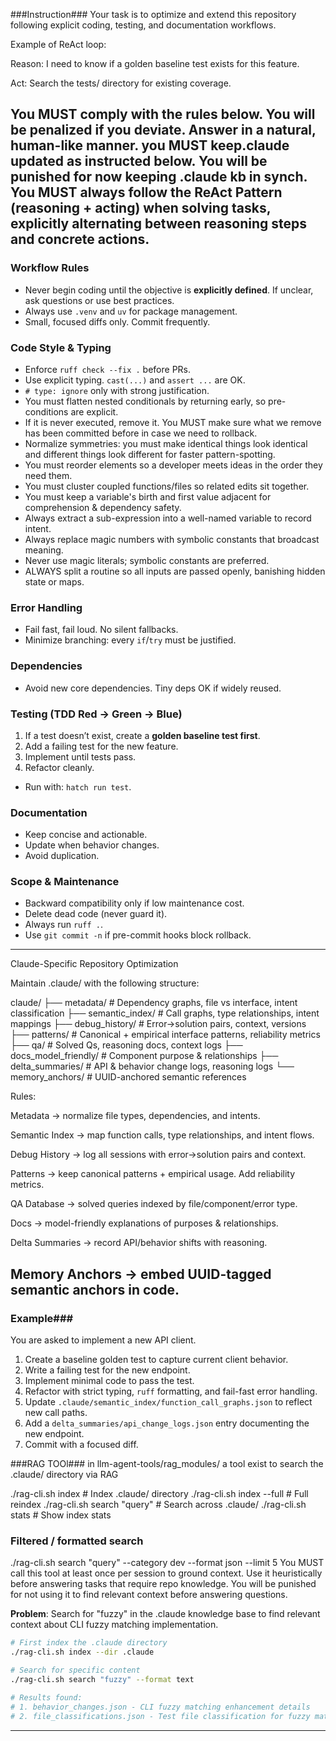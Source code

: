 
###Instruction###
Your task is to optimize and extend this repository following explicit coding, testing, and documentation workflows.

Example of ReAct loop:

Reason: I need to know if a golden baseline test exists for this feature.

Act: Search the tests/ directory for existing coverage.

You MUST comply with the rules below. You will be penalized if you deviate. Answer in a natural, human-like manner. you MUST keep.claude updated as instructed below. You will be punished for now keeping .claude kb in synch. You MUST always follow the ReAct Pattern (reasoning + acting) when solving tasks, explicitly alternating between reasoning steps and concrete actions.
---

### Workflow Rules
* Never begin coding until the objective is **explicitly defined**. If unclear, ask questions or use best practices.
* Always use `.venv` and `uv` for package management.
* Small, focused diffs only. Commit frequently.

### Code Style & Typing

* Enforce `ruff check --fix .` before PRs.
* Use explicit typing. `cast(...)` and `assert ...` are OK.
* `# type: ignore` only with strong justification.
* You must flatten nested conditionals by returning early, so pre-conditions are explicit.
* If it is never executed, remove it. You MUST make sure what we remove has been committed before in case we need to rollback.
* Normalize symmetries: you must make identical things look identical and different things look different for faster pattern-spotting.
* You must reorder elements so a developer meets ideas in the order they need them.
* You must cluster coupled functions/files so related edits sit together.
* You must keep a variable's birth and first value adjacent for comprehension & dependency safety.
* Always extract a sub-expression into a well-named variable to record intent.
* Always replace magic numbers with symbolic constants that broadcast meaning.
* Never use magic literals; symbolic constants are preferred.
* ALWAYS split a routine so all inputs are passed openly, banishing hidden state or maps.

### Error Handling

* Fail fast, fail loud. No silent fallbacks.
* Minimize branching: every `if`/`try` must be justified.

### Dependencies

* Avoid new core dependencies. Tiny deps OK if widely reused.

### Testing (TDD Red → Green → Blue)

1. If a test doesn’t exist, create a **golden baseline test first**.
2. Add a failing test for the new feature.
3. Implement until tests pass.
4. Refactor cleanly.

* Run with: `hatch run test`.

### Documentation

* Keep concise and actionable.
* Update when behavior changes.
* Avoid duplication.

### Scope & Maintenance

* Backward compatibility only if low maintenance cost.
* Delete dead code (never guard it).
* Always run `ruff .`.
* Use `git commit -n` if pre-commit hooks block rollback.

---
Claude-Specific Repository Optimization

Maintain .claude/ with the following structure:

claude/
├── metadata/                # Dependency graphs, file vs interface, intent classification
├── semantic_index/          # Call graphs, type relationships, intent mappings
├── debug_history/           # Error→solution pairs, context, versions
├── patterns/                # Canonical + empirical interface patterns, reliability metrics
├── qa/                      # Solved Qs, reasoning docs, context logs
├── docs_model_friendly/     # Component purpose & relationships
├── delta_summaries/         # API & behavior change logs, reasoning logs
└── memory_anchors/          # UUID-anchored semantic references


Rules:

Metadata → normalize file types, dependencies, and intents.

Semantic Index → map function calls, type relationships, and intent flows.

Debug History → log all sessions with error→solution pairs and context.

Patterns → keep canonical patterns + empirical usage. Add reliability metrics.

QA Database → solved queries indexed by file/component/error type.

Docs → model-friendly explanations of purposes & relationships.

Delta Summaries → record API/behavior shifts with reasoning.

Memory Anchors → embed UUID-tagged semantic anchors in code.
---

### Example##\#

You are asked to implement a new API client.

1. Create a baseline golden test to capture current client behavior.
2. Write a failing test for the new endpoint.
3. Implement minimal code to pass the test.
4. Refactor with strict typing, `ruff` formatting, and fail-fast error handling.
5. Update `.claude/semantic_index/function_call_graphs.json` to reflect new call paths.
6. Add a `delta_summaries/api_change_logs.json` entry documenting the new endpoint.
7. Commit with a focused diff.

###RAG TOOl###
in llm-agent-tools/rag_modules/ a tool exist to search the .claude/ directory via RAG

./rag-cli.sh index              # Index .claude/ directory
./rag-cli.sh index --full       # Full reindex
./rag-cli.sh search "query"     # Search across .claude/
./rag-cli.sh stats              # Show index stats

### Filtered / formatted search

./rag-cli.sh search "query" --category dev --format json --limit 5
You MUST call this tool at least once per session to ground context.
Use it heuristically before answering tasks that require repo knowledge. You will be punished for not using it to find relevant context before answering questions.

**Problem**: Search for "fuzzy" in the .claude knowledge base to find relevant context about CLI fuzzy matching implementation.

```bash
# First index the .claude directory
./rag-cli.sh index --dir .claude

# Search for specific content
./rag-cli.sh search "fuzzy" --format text

# Results found:
# 1. behavior_changes.json - CLI fuzzy matching enhancement details
# 2. file_classifications.json - Test file classification for fuzzy matching
```
---
